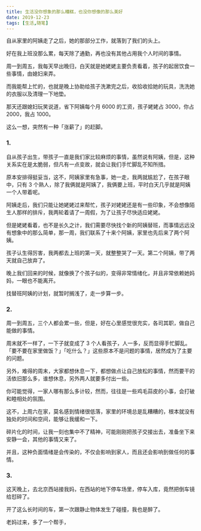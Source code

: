```yaml
---
title: 生活没你想象的那么糟糕，也没你想像的那么美好
date: 2019-12-23
tags: [生活,随笔]
---
```


自从家里的阿姨走了之后，她的那部分工作，就落到了我们的头上。

好在我上班没那么累，每天除了通勤，再也没有其他占用我个人时间的事情。

周一到周五，我每天早出晚归，白天就是她姥姥主要负责看着，孩子的起居饮食一些事情，由媳妇来弄。

而我能帮上忙的，也就是晚上协助给孩子洗漱完之后，收拾收拾她的玩具，洗洗她的衣服以及清理一下地垫。

那天还跟媳妇玩笑说道，省下阿姨每个月 6000 的工资，孩子姥姥占 3000，你占 2000，我占 1000。

这么一想，突然有一种「涨薪了」的赶脚。

### 1. 

自从孩子出生，带孩子一直是我们家比较麻烦的事情，虽然说有阿姨，但是，这种关系实在是太脆弱，但凡有一点变故，就会让我们手忙脚乱不知所措。

原本安排得挺妥当，这不，阿姨家里有急事，她一走，我两就尴尬了，在孩子眼中，只有 3 个熟人，除了我俩就是阿姨了，我俩要上班，平时白天几乎就是阿姨一个人带着呢。

阿姨走后，我们只能让她姥姥过来帮忙，孩子对姥姥还是有一些印象，不会想像陌生人那样的排斥，我两轮着请了一周假，为了让孩子尽快适应姥姥。

但是姥姥看着，也不是长久之计，我们需要尽快找个新的阿姨替班，而事情远远没有想象中的那么简单，那一周，我们联系了十来个阿姨，家里也先后来了两个阿姨。

孩子认生得厉害，我两都去上班的第一天，就整整哭了一天。第二个阿姨，带了两天就自己放弃了。

晚上我们回来的时候，就像换了个孩子似的，变得非常情绪化，并且非常依赖她妈妈，一眼也不能离开。

找替班阿姨的计划，就暂时搁浅了，走一步算一步。

### 2.

周一到周五，三个人都会累一些，但是，好在心里感觉很充实，各司其职，做自己能做的事情。

周末就不一样了，一下子就变成了 3 个人看孩子，人一多，反而显得手忙脚乱。「要不要在家里做饭？」「吃什么？」这些原本不是问题的事情，居然成为了主要的问题。

另外，难得的周末，大家都想休息一下，都想做点让自己放松的事情，然而要干的活依旧那么多，谁想休息，另外两人就要多付出一些。

你可能觉得，一家人哪有那么多计较，然而，往往是一些鸡毛蒜皮的小事，会打破和睦相处的氛围。

这不，上周六在家，莫名感到情绪很低落，家里的环境总是乱糟糟的，根本就没有独处的时间和空间，能够让我缓和一下。

碎片化的时间，让我一刻也集中不了精神，可能刚刚把孩子交接出去，准备坐下来安静一会，其他的事情又来了。

并且，这种负面情绪是会传染的，不仅会影响到家人，而且还会影响到做任何的事情。

### 3. 

这天晚上，去北京西站接我妈，在西站的地下停车场里，停车入库，竟然把倒车镜给怼碎了。

开了这么长时间的车，第一次跟静止物体发生了碰撞，我也是醉了。

老妈过来，多了一个帮手，